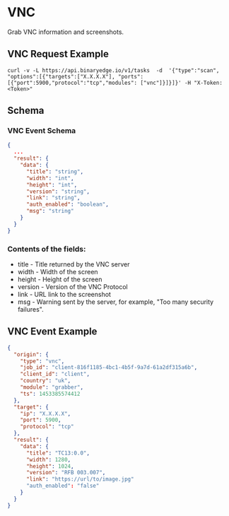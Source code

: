 # VNC

Grab VNC information and screenshots.

## VNC Request Example

```
curl -v -L https://api.binaryedge.io/v1/tasks  -d  '{"type":"scan", "options":[{"targets":["X.X.X.X"], "ports":[{"port":5900,"protocol":"tcp","modules": ["vnc"]}]}]}' -H "X-Token:<Token>"
```

## Schema

### VNC Event Schema

```json
{
  ...
  "result": {
    "data": {
      "title": "string",
      "width": "int",
      "height": "int",
      "version": "string",
      "link": "string",
      "auth_enabled": "boolean",
      "msg": "string"
    }
  }
}
```

### Contents of the fields:

  * title - Title returned by the VNC server
  * width - Width of the screen
  * height - Height of the screen
  * version - Version of the VNC Protocol
  * link - URL link to the screenshot
  * msg - Warning sent by the server, for example, "Too many security failures".

## VNC Event Example

```json
{
  "origin": {
    "type": "vnc",
    "job_id": "client-816f1185-4bc1-4b5f-9a7d-61a2df315a6b",
    "client_id": "client",
    "country": "uk",
    "module": "grabber",
    "ts": 1453385574412
  },
  "target": {
    "ip": "X.X.X.X",
    "port": 5900,
    "protocol": "tcp"
  },
  "result": {
    "data": {
      "title": "TC13:0.0",
      "width": 1280,
      "height": 1024,
      "version": "RFB 003.007",
      "link": "https://url/to/image.jpg"
      "auth_enabled": "false"
    }
  }
}
```
